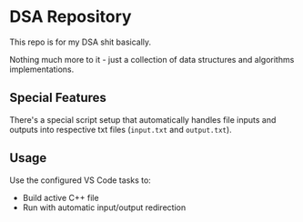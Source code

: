 # DSA Repository

This repo is for my DSA shit basically.

Nothing much more to it - just a collection of data structures and algorithms implementations.

## Special Features

There's a special script setup that automatically handles file inputs and outputs into respective txt files (`input.txt` and `output.txt`).

## Usage

Use the configured VS Code tasks to:
- Build active C++ file
- Run with automatic input/output redirection